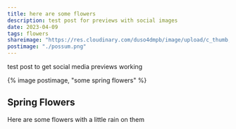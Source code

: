 ```yaml
---
title: here are some flowers
description: test post for previews with social images
date: 2023-04-09
tags: flowers
shareimage: "https://res.cloudinary.com/duso4dmpb/image/upload/c_thumb,w_200,g_face/v1681126644/IMG_6055_q2dimd.png"
postimage: "./possum.png"
---
```

test post to get social media previews working


{% image postimage, "some spring flowers" %}

## Spring Flowers

Here are some flowers with a little rain on them

